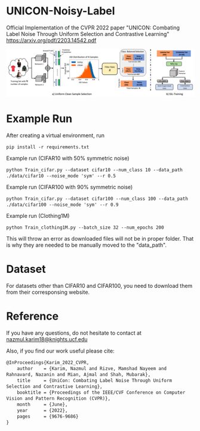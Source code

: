 # UNICON-Noisy-Label
Official Implementation of the CVPR 2022 paper "UNICON: Combating Label Noise Through Uniform Selection and Contrastive Learning"
https://arxiv.org/pdf/2203.14542.pdf

<!-- ![Teaser](./Figure/Teaser.png) -->
![Framework](./Figure/Snip20220331_3.png)

# Example Run
After creating a virtual environment, run

	pip install -r requirements.txt

Example run (CIFAR10 with 50% symmetric noise) 

	python Train_cifar.py --dataset cifar10 --num_class 10 --data_path ./data/cifar10 --noise_mode 'sym' --r 0.5 

Example run (CIFAR100 with 90% symmetric noise) 

	python Train_cifar.py --dataset cifar100 --num_class 100 --data_path ./data/cifar100 --noise_mode 'sym' --r 0.9 

Example run (Clothing1M)
	
	python Train_clothing1M.py --batch_size 32 --num_epochs 200   

This will throw an error as downloaded files will not be in proper folder. That is why they are needed to be manually moved to the "data_path".



# Dataset
For datasets other than CIFAR10 and CIFAR100, you need to download them from their corresponsing website.

# Reference 
If you have any questions, do not hesitate to contact at nazmul.karim18@knights.ucf.edu

Also, if you find our work useful please cite: 

	@InProceedings{Karim_2022_CVPR,
	    author    = {Karim, Nazmul and Rizve, Mamshad Nayeem and Rahnavard, Nazanin and Mian, Ajmal and Shah, Mubarak},
	    title     = {UniCon: Combating Label Noise Through Uniform Selection and Contrastive Learning},
	    booktitle = {Proceedings of the IEEE/CVF Conference on Computer Vision and Pattern Recognition (CVPR)},
	    month     = {June},
	    year      = {2022},
	    pages     = {9676-9686}
	}
 
